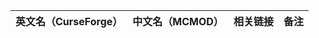 | 英文名（CurseForge） | 中文名（MCMOD） | 相关链接 | 备注 |
| -------------------- | --------------- | -------- | ---- |
